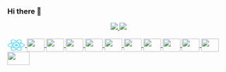 ### Hi there 👋

<div align="center">
  <a href="https://github.com/GabrielVictor159">
  <img height ="180em" src ="https://github-readme-stats.vercel.app/api?username=GabrielVictor159&show_icons=true&theme=dracula&include_all_commits=true&count_private=true" />
  <img height="180em" src="https://github-readme-stats.vercel.app/api/top-langs/?username=GabrielVictor159&&repo=github-readme-stats&layout=compact&langs_count=10&theme=dracula&show_icons=true&hide=jupyter%20notebook,python,stars"/>
   
</div>
<div style="display: inline_block"><br>
  <img align="center" height="30" width="40" src="https://raw.githubusercontent.com/devicons/devicon/master/icons/react/react-original.svg">
  <img align="center" height="30" width="40" src="https://cdn.jsdelivr.net/gh/devicons/devicon/icons/angularjs/angularjs-original.svg" >
  <img align="center" height="30" width="40" src="https://cdn.jsdelivr.net/gh/devicons/devicon/icons/java/java-original.svg">
  <img align="center" height="30" width="40" src="https://cdn.jsdelivr.net/gh/devicons/devicon/icons/spring/spring-original-wordmark.svg">
  <img align="center" height="30" width="40" src="https://cdn.jsdelivr.net/gh/devicons/devicon/icons/typescript/typescript-original.svg" >
   <img align="center" height="30" width="40" src="https://cdn.jsdelivr.net/gh/devicons/devicon/icons/javascript/javascript-original.svg" >
   <img align="center" height="30" width="40" src="https://cdn.jsdelivr.net/gh/devicons/devicon/icons/c/c-original.svg" >
  <img align="center" height="30" width="40" src="https://cdn.jsdelivr.net/gh/devicons/devicon/icons/bootstrap/bootstrap-original.svg" >
   <img align="center" height="30" width="40" src="https://cdn.jsdelivr.net/gh/devicons/devicon/icons/sass/sass-original.svg" >
  <img align="center" height="30" width="40" src="https://cdn.jsdelivr.net/gh/devicons/devicon/icons/html5/html5-original.svg" >
  <img align="center" height="30" width="40" src="https://cdn.jsdelivr.net/gh/devicons/devicon/icons/css3/css3-original.svg"  >
  <img align="center" height="30" width="50" src="https://upload.wikimedia.org/wikipedia/commons/thumb/d/d9/Node.js_logo.svg/1920px-Node.js_logo.svg.png"  >
</div>
